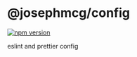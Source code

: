 # @josephmcg/config

[![npm version](https://badge.fury.io/js/@josephmcg%2Fconfig.svg)](https://badge.fury.io/js/@josephmcg%2Fconfig)

eslint and prettier config
